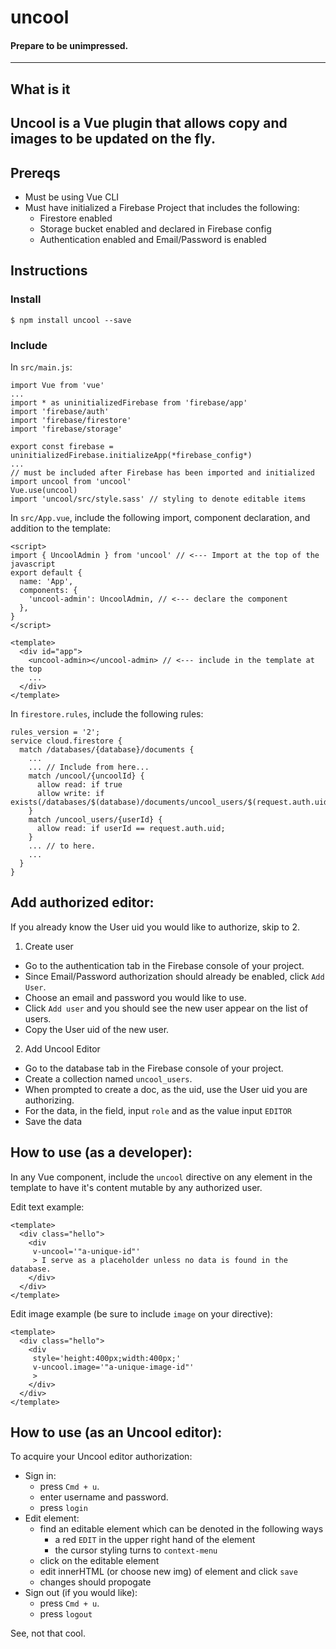 # uncool
#### Prepare to be unimpressed.
---
## What is it
Uncool is a Vue plugin that allows copy and images to be updated on the fly.
---
## Prereqs
- Must be using Vue CLI
- Must have initialized a Firebase Project that includes the following:
  - Firestore enabled
  - Storage bucket enabled and declared in Firebase config
  - Authentication enabled and Email/Password is enabled
## Instructions
### Install
`$ npm install uncool --save`
### Include
In `src/main.js`:
```
import Vue from 'vue'
...
import * as uninitializedFirebase from 'firebase/app'
import 'firebase/auth'
import 'firebase/firestore'
import 'firebase/storage'

export const firebase = uninitializedFirebase.initializeApp(*firebase_config*)
...
// must be included after Firebase has been imported and initialized
import uncool from 'uncool'
Vue.use(uncool)
import 'uncool/src/style.sass' // styling to denote editable items
```
In `src/App.vue`, include the following import, component declaration, and addition to the template:
```
<script>
import { UncoolAdmin } from 'uncool' // <--- Import at the top of the javascript
export default {
  name: 'App',
  components: {
    'uncool-admin': UncoolAdmin, // <--- declare the component
  },
}
</script>

<template>
  <div id="app">
    <uncool-admin></uncool-admin> // <--- include in the template at the top
    ...
  </div>
</template>
```
In `firestore.rules`, include the following rules:
```
rules_version = '2';
service cloud.firestore {
  match /databases/{database}/documents {
    ...
    ... // Include from here...
    match /uncool/{uncoolId} {
      allow read: if true
      allow write: if exists(/databases/$(database)/documents/uncool_users/$(request.auth.uid))
    }
    match /uncool_users/{userId} {
      allow read: if userId == request.auth.uid;
    }
    ... // to here.
    ...
  }
}
```
## Add authorized editor:
If you already know the User uid you would like to authorize, skip to 2.

1) Create user
  - Go to the authentication tab in the Firebase console of your project.
  - Since Email/Password authorization should already be enabled, click `Add User`.
  - Choose an email and password you would like to use.
  - Click `Add user` and you should see the new user appear on the list of users.
  - Copy the User uid of the new user.
2) Add Uncool Editor
  - Go to the database tab in the Firebase console of your project.
  - Create a collection named `uncool_users`.
  - When prompted to create a doc, as the uid, use the User uid you are authorizing.
  - For the data, in the field, input `role` and as the value input `EDITOR`
  - Save the data
  
## How to use (as a developer):
In any Vue component, include the `uncool` directive on any element in the template to have it's content mutable by any authorized user.

Edit text example:
```
<template>
  <div class="hello">
    <div
     v-uncool='"a-unique-id"'
     > I serve as a placeholder unless no data is found in the database.
    </div> 
  </div>
</template>
```
Edit image example (be sure to include `image` on your directive): 
```
<template>
  <div class="hello">
    <div
     style='height:400px;width:400px;'
     v-uncool.image='"a-unique-image-id"'
     >
    </div> 
  </div>
</template>
```

## How to use (as an Uncool editor):
To acquire your Uncool editor authorization: 
  - Sign in:
    - press `Cmd + u`.
    - enter username and password.
    - press `login`
  - Edit element:
    - find an editable element which can be denoted in the following ways
      - a red `EDIT` in the upper right hand of the element
      - the cursor styling turns to `context-menu`
    - click on the editable element
    - edit innerHTML (or choose new img) of element and click `save`
    - changes should propogate
  - Sign out (if you would like):
    - press `Cmd + u`.
    - press `logout`
    




See, not that cool.
